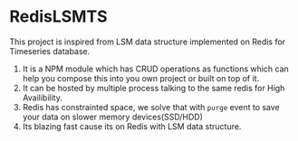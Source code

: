 # RedisLSMTS
This project is inspired from LSM data structure implemented on Redis for Timeseries database. 
1. It is a NPM module which has CRUD operations as functions which can help you compose this into you own project or built on top of it.
2. It can be hosted by multiple process talking to the same redis for High Availibility.
3. Redis has constrainted space, we solve that with `purge` event to save your data on slower memory devices(SSD/HDD)
4. Its blazing fast cause its on Redis with LSM data structure.




